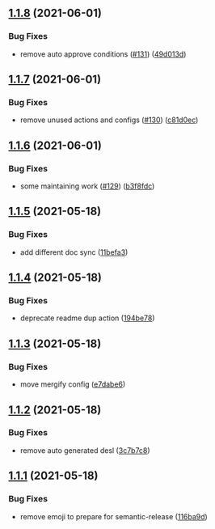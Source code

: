 ## [1.1.8](https://github.com/tianhaoz95/fastlane-plugin-flutter_version/compare/v1.1.7...v1.1.8) (2021-06-01)


### Bug Fixes

* remove auto approve conditions ([#131](https://github.com/tianhaoz95/fastlane-plugin-flutter_version/issues/131)) ([49d013d](https://github.com/tianhaoz95/fastlane-plugin-flutter_version/commit/49d013df08dda3c0e74e956d6dc6040d07205c3c))

## [1.1.7](https://github.com/tianhaoz95/fastlane-plugin-flutter_version/compare/v1.1.6...v1.1.7) (2021-06-01)


### Bug Fixes

* remove unused actions and configs ([#130](https://github.com/tianhaoz95/fastlane-plugin-flutter_version/issues/130)) ([c81d0ec](https://github.com/tianhaoz95/fastlane-plugin-flutter_version/commit/c81d0ec10b35df70ba4a653c574060df3b684724))

## [1.1.6](https://github.com/tianhaoz95/fastlane-plugin-flutter_version/compare/v1.1.5...v1.1.6) (2021-06-01)


### Bug Fixes

* some maintaining work ([#129](https://github.com/tianhaoz95/fastlane-plugin-flutter_version/issues/129)) ([b3f8fdc](https://github.com/tianhaoz95/fastlane-plugin-flutter_version/commit/b3f8fdcb0d7569b5d6526d4e9fde74ebcd997925))

## [1.1.5](https://github.com/tianhaoz95/fastlane-plugin-flutter_version/compare/v1.1.4...v1.1.5) (2021-05-18)


### Bug Fixes

* add different doc sync ([11befa3](https://github.com/tianhaoz95/fastlane-plugin-flutter_version/commit/11befa303f0acd758394bb090172ae0a09779b23))

## [1.1.4](https://github.com/tianhaoz95/fastlane-plugin-flutter_version/compare/v1.1.3...v1.1.4) (2021-05-18)


### Bug Fixes

* deprecate readme dup action ([194be78](https://github.com/tianhaoz95/fastlane-plugin-flutter_version/commit/194be78f4866dc2d8446a063f8cc4c462261ef2f))

## [1.1.3](https://github.com/tianhaoz95/fastlane-plugin-flutter_version/compare/v1.1.2...v1.1.3) (2021-05-18)


### Bug Fixes

* move mergify config ([e7dabe6](https://github.com/tianhaoz95/fastlane-plugin-flutter_version/commit/e7dabe647644e054609456f859afb311bd8694e0))

## [1.1.2](https://github.com/tianhaoz95/fastlane-plugin-flutter_version/compare/v1.1.1...v1.1.2) (2021-05-18)


### Bug Fixes

* remove auto generated desl ([3c7b7c8](https://github.com/tianhaoz95/fastlane-plugin-flutter_version/commit/3c7b7c86935418e2c6c91e00d995abca0797a20b))

## [1.1.1](https://github.com/tianhaoz95/fastlane-plugin-flutter_version/compare/v1.1.0...v1.1.1) (2021-05-18)


### Bug Fixes

* remove emoji to prepare for semantic-release ([116ba9d](https://github.com/tianhaoz95/fastlane-plugin-flutter_version/commit/116ba9d89e9c24f8c5eb160e971c02efb7382f4b))
